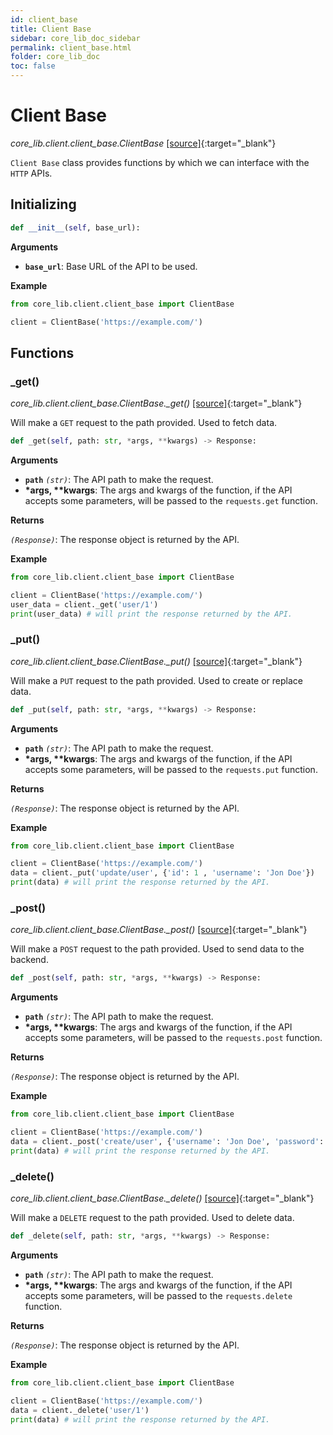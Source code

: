 ```yaml
---
id: client_base
title: Client Base
sidebar: core_lib_doc_sidebar
permalink: client_base.html
folder: core_lib_doc
toc: false
---
```


# Client Base

*core_lib.client.client_base.ClientBase* [[source]](https://github.com/shay-te/core-lib/blob/master/core_lib/client/client_base.py#L5){:target="_blank"}

`Client Base` class provides functions by which we can interface with the `HTTP` APIs.

## Initializing

```python
def __init__(self, base_url):
```

**Arguments**

- **`base_url`**: Base URL of the API to be used.

**Example**

```python
from core_lib.client.client_base import ClientBase

client = ClientBase('https://example.com/')
```

## Functions

### _get()

*core_lib.client.client_base.ClientBase._get()* [[source]](https://github.com/shay-te/core-lib/blob/master/core_lib/client/client_base.py#L18){:target="_blank"}

Will make a `GET` request to the path provided. Used to fetch data.

```python
def _get(self, path: str, *args, **kwargs) -> Response:
```

**Arguments**

- **`path`** *`(str)`*: The API path to make the request.
- __*args, **kwargs__: The args and kwargs of the function, if the API accepts some parameters, will be passed to the `requests.get` function.

**Returns**

*`(Response)`*: The response object is returned by the API.

**Example**

```python
from core_lib.client.client_base import ClientBase

client = ClientBase('https://example.com/')
user_data = client._get('user/1')
print(user_data) # will print the response returned by the API.
```

### _put()

*core_lib.client.client_base.ClientBase._put()* [[source]](https://github.com/shay-te/core-lib/blob/master/core_lib/client/client_base.py#L21){:target="_blank"}

Will make a `PUT` request to the path provided. Used to create or replace data.

```python
def _put(self, path: str, *args, **kwargs) -> Response:
```

**Arguments**

- **`path`** *`(str)`*: The API path to make the request.
- __*args, **kwargs__: The args and kwargs of the function, if the API accepts some parameters, will be passed to the `requests.put` function.

**Returns**

*`(Response)`*: The response object is returned by the API.

**Example**

```python
from core_lib.client.client_base import ClientBase

client = ClientBase('https://example.com/')
data = client._put('update/user', {'id': 1 , 'username': 'Jon Doe'})
print(data) # will print the response returned by the API.
```

### _post()

*core_lib.client.client_base.ClientBase._post()* [[source]](https://github.com/shay-te/core-lib/blob/master/core_lib/client/client_base.py#L24){:target="_blank"}

Will make a `POST` request to the path provided. Used to send data to the backend.

```python
def _post(self, path: str, *args, **kwargs) -> Response:
```

**Arguments**

- **`path`** *`(str)`*: The API path to make the request.
- __*args, **kwargs__: The args and kwargs of the function, if the API accepts some parameters, will be passed to the `requests.post` function.

**Returns**

*`(Response)`*: The response object is returned by the API.

**Example**

```python
from core_lib.client.client_base import ClientBase

client = ClientBase('https://example.com/')
data = client._post('create/user', {'username': 'Jon Doe', 'password': 'password',...})
print(data) # will print the response returned by the API.
```

### _delete()

*core_lib.client.client_base.ClientBase._delete()* [[source]](https://github.com/shay-te/core-lib/blob/master/core_lib/client/client_base.py#L24){:target="_blank"}

Will make a `DELETE` request to the path provided. Used to delete data.

```python
def _delete(self, path: str, *args, **kwargs) -> Response:
```

**Arguments**

- **`path`** *`(str)`*: The API path to make the request.
- __*args, **kwargs__: The args and kwargs of the function, if the API accepts some parameters, will be passed to the `requests.delete` function.

**Returns**

*`(Response)`*: The response object is returned by the API.

**Example**

```python
from core_lib.client.client_base import ClientBase

client = ClientBase('https://example.com/')
data = client._delete('user/1')
print(data) # will print the response returned by the API.
```